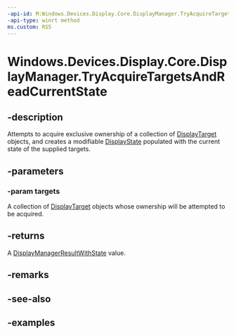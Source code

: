 ```yaml
---
-api-id: M:Windows.Devices.Display.Core.DisplayManager.TryAcquireTargetsAndReadCurrentState(Windows.Foundation.Collections.IIterable{Windows.Devices.Display.Core.DisplayTarget})
-api-type: winrt method
ms.custom: RS5
---
```


<!-- Method syntax.
public DisplayManagerResultWithState DisplayManager.TryAcquireTargetsAndReadCurrentState(IIterable<DisplayTarget> targets)
-->

# Windows.Devices.Display.Core.DisplayManager.TryAcquireTargetsAndReadCurrentState

## -description
Attempts to acquire exclusive ownership of a collection of [DisplayTarget](displaytarget.md) objects, and creates a modifiable [DisplayState](displaystate.md) populated with the current state of the supplied targets.

## -parameters
### -param targets
A collection of [DisplayTarget](displaytarget.md) objects whose ownership will be attempted to be acquired.

## -returns
A [DisplayManagerResultWithState](displaymanagerresultwithstate.md) value.

## -remarks

## -see-also

## -examples
